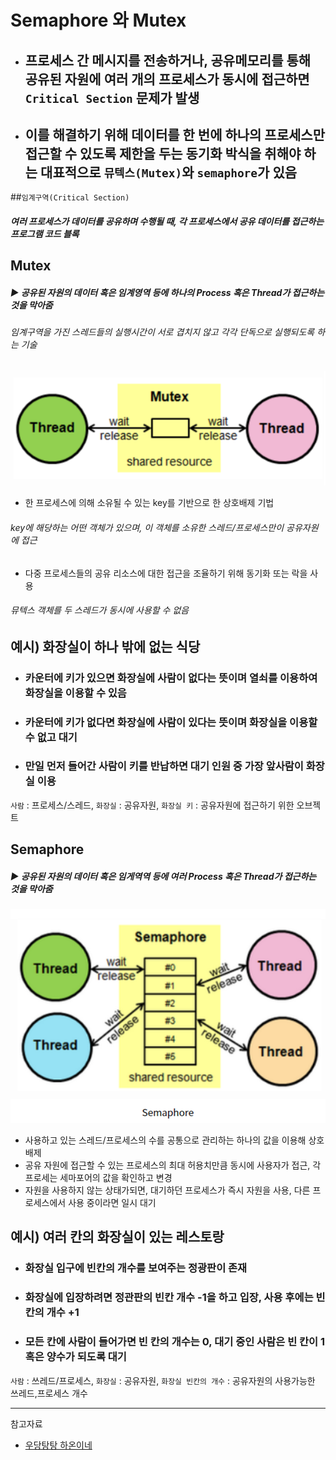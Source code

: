 # Semaphore 와 Mutex
* ##  프로세스 간 메시지를 전송하거나, 공유메모리를 통해 공유된 자원에 여러 개의 프로세스가 동시에 접근하면 `Critical Section` 문제가 발생
* ## 이를 해결하기 위해 데이터를  한 번에 하나의 프로세스만 접근할 수 있도록 제한을 두는 동기화 박식을 취해야 하는 대표적으로 `뮤텍스(Mutex)`와 `semaphore`가 있음

##`임계구역(Critical Section)`
##### 여러 프로세스가 데이터를 공유하며 수행될 때, 각 프로세스에서 공유 데이터를 접근하는 프로그램 코드 블록

## Mutex
##### ▶ 공유된 자원의 데이터 혹은 임계영역 등에 하나의 Process 혹은 Thread가 접근하는 것을 막아줌
###### 임계구역을 가진 스레드들의 실행시간이 서로 겹치지 않고 각각 단독으로 실행되도록 하는 기술
![](./CS_IMG/Mutex.png)
* 한 프로세스에 의해 소유될 수 있는 key를 기반으로 한 상호배제 기법
###### key에 해당하는 어떤 객체가 있으며, 이 객체를 소유한 스레드/프로세스만이 공유자원에 접근
* 다중 프로세스들의 공유 리소스에 대한 접근을 조율하기 위해 동기화 또는 락을 사용
###### 뮤텍스 객체를 두 스레드가 동시에 사용할 수 없음

## 예시) 화장실이 하나 밖에 없는 식당
* ### 카운터에 키가 있으면 화장실에 사람이 없다는 뜻이며 열쇠를 이용하여 화장실을 이용할 수 있음
* ### 카운터에 키가 없다면 화장실에 사람이 있다는 뜻이며 화장실을 이용할 수 없고 대기
* ### 만일 먼저 들어간 사람이 키를 반납하면 대기 인원 중 가장 앞사람이 화장실 이용
`사람` : 프로세스/스레드, `화장실` : 공유자원, `화장실 키` : 공유자원에 접근하기 위한 오브젝트

## Semaphore
##### ▶ 공유된 자원의 데이터 혹은 임게역역 등에 여러 Process 혹은 Thread가 접근하는 것을 막아줌
![](./CS_IMG/Semaphore.png)
* 사용하고 있는 스레드/프로세스의 수를 공통으로 관리하는 하나의 값을 이용해 상호배제
* 공유 자원에 접근할 수 있는 프로세스의 최대 허용치만큼 동시에 사용자가 접근, 각 프로세는 세마포어의 값을 확인하고 변경
* 자원을 사용하지 않는 상태가되면, 대기하던 프로세스가 즉시 자원을 사용, 다른 프로세스에서 사용 중이라면 일시 대기

## 예시) 여러 칸의 화장실이 있는 레스토랑
* ### 화장실 입구에 빈칸의 개수를 보여주는 정광판이 존재
* ### 화장실에 입장하려면 정관판의 빈칸 개수 -1을 하고 입장, 사용 후에는 빈칸의 개수 +1
* ### 모든 칸에 사람이 들어가면 빈 칸의 개수는 0, 대기 중인 사람은 빈 칸이 1 혹은 양수가 되도록 대기
`사람` : 쓰레드/프로세스, `화장실` : 공유자원, `화장실 빈칸의 개수` : 공유자원의 사용가능한 쓰레드,프로세스 개수

<hr/>

참고자료
* [우당탕탕 하온이네](https://heeonii.tistory.com/14)